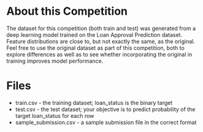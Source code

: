 # About this Competition

The dataset for this competition (both train and test) was generated from a deep learning model trained on the Loan Approval Prediction dataset. Feature distributions are close to, but not exactly the same, as the original. Feel free to use the original dataset as part of this competition, both to explore differences as well as to see whether incorporating the original in training improves model performance.

# Files
- train.csv - the training dataset; loan_status is the binary target
- test.csv - the test dataset; your objective is to predict probability of the target loan_status for each row
- sample_submission.csv - a sample submission file in the correct format